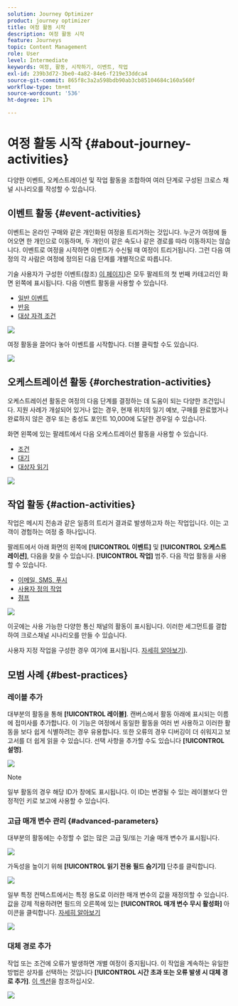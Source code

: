 ```yaml
---
solution: Journey Optimizer
product: journey optimizer
title: 여정 활동 시작
description: 여정 활동 시작
feature: Journeys
topic: Content Management
role: User
level: Intermediate
keywords: 여정, 활동, 시작하기, 이벤트, 작업
exl-id: 239b3d72-3be0-4a82-84e6-f219e33ddca4
source-git-commit: 865f8c3a2a598bdb90ab3cb85104684c160a560f
workflow-type: tm+mt
source-wordcount: '536'
ht-degree: 17%

---
```


# 여정 활동 시작 {#about-journey-activities}

다양한 이벤트, 오케스트레이션 및 작업 활동을 조합하여 여러 단계로 구성된 크로스 채널 시나리오를 작성할 수 있습니다.

## 이벤트 활동 {#event-activities}

이벤트는 온라인 구매와 같은 개인화된 여정을 트리거하는 것입니다. 누군가 여정에 들어오면 한 개인으로 이동하며, 두 개인이 같은 속도나 같은 경로를 따라 이동하지는 않습니다. 이벤트로 여정을 시작하면 이벤트가 수신될 때 여정이 트리거됩니다. 그런 다음 여정의 각 사람은 여정에 정의된 다음 단계를 개별적으로 따릅니다.

기술 사용자가 구성한 이벤트(참조) [이 페이지](../event/about-events.md))은 모두 팔레트의 첫 번째 카테고리인 화면 왼쪽에 표시됩니다. 다음 이벤트 활동을 사용할 수 있습니다.

* [일반 이벤트](../building-journeys/general-events.md)
* [반응](../building-journeys/reaction-events.md)
* [대상 자격 조건](../building-journeys/audience-qualification-events.md)

![](assets/journey43.png)

여정 활동을 끌어다 놓아 이벤트를 시작합니다. 더블 클릭할 수도 있습니다.

![](assets/journey44.png)

## 오케스트레이션 활동 {#orchestration-activities}

오케스트레이션 활동은 여정의 다음 단계를 결정하는 데 도움이 되는 다양한 조건입니다. 지원 사례가 개설되어 있거나 없는 경우, 현재 위치의 일기 예보, 구매를 완료했거나 완료하지 않은 경우 또는 충성도 포인트 10,000에 도달한 경우일 수 있습니다.

화면 왼쪽에 있는 팔레트에서 다음 오케스트레이션 활동을 사용할 수 있습니다.

* [조건](../building-journeys/condition-activity.md)
* [대기](../building-journeys/wait-activity.md)
* [대상자 읽기](../building-journeys/read-audience.md)

![](assets/journey49.png)

## 작업 활동 {#action-activities}

작업은 메시지 전송과 같은 일종의 트리거 결과로 발생하고자 하는 작업입니다. 이는 고객이 경험하는 여정 중 하나입니다.

팔레트에서 아래 화면의 왼쪽에 **[!UICONTROL 이벤트]** 및 **[!UICONTROL 오케스트레이션]**, 다음을 찾을 수 있습니다. **[!UICONTROL 작업]** 범주. 다음 작업 활동을 사용할 수 있습니다.

* [이메일, SMS, 푸시](../building-journeys/journeys-message.md)
* [사용자 정의 작업](../building-journeys/using-custom-actions.md)
* [점프](../building-journeys/jump.md)

![](assets/journey58.png)

이곳에는 사용 가능한 다양한 통신 채널의 활동이 표시됩니다. 이러한 세그먼트를 결합하여 크로스채널 시나리오를 만들 수 있습니다.

사용자 지정 작업을 구성한 경우 여기에 표시됩니다. [자세히 알아보기](../building-journeys/using-custom-actions.md)).

## 모범 사례 {#best-practices}

### 레이블 추가

대부분의 활동을 통해 **[!UICONTROL 레이블]**. 캔버스에서 활동 아래에 표시되는 이름에 접미사를 추가합니다. 이 기능은 여정에서 동일한 활동을 여러 번 사용하고 이러한 활동을 보다 쉽게 식별하려는 경우 유용합니다. 또한 오류의 경우 디버깅이 더 쉬워지고 보고서를 더 쉽게 읽을 수 있습니다. 선택 사항을 추가할 수도 있습니다 **[!UICONTROL 설명]**.

![](assets/journey-action-label.png)

>[!NOTE]
>
>일부 활동의 경우 해당 ID가 창에도 표시됩니다. 이 ID는 변경될 수 있는 레이블보다 안정적인 키로 보고에 사용할 수 있습니다.

### 고급 매개 변수 관리 {#advanced-parameters}

대부분의 활동에는 수정할 수 없는 많은 고급 및/또는 기술 매개 변수가 표시됩니다.

![](assets/journey-advanced-parameters.png)

가독성을 높이기 위해 **[!UICONTROL 읽기 전용 필드 숨기기]** 단추를 클릭합니다.

![](assets/journey-hide-read-only-fields.png)

일부 특정 컨텍스트에서는 특정 용도로 이러한 매개 변수의 값을 재정의할 수 있습니다. 값을 강제 적용하려면 필드의 오른쪽에 있는 **[!UICONTROL 매개 변수 무시 활성화]** 아이콘을 클릭합니다. [자세히 알아보기](../configuration/primary-email-addresses.md#journey-parameters)

![](assets/journey-enable-parameter-override.png)

### 대체 경로 추가

작업 또는 조건에 오류가 발생하면 개별 여정이 중지됩니다. 이 작업을 계속하는 유일한 방법은 상자를 선택하는 것입니다 **[!UICONTROL 시간 초과 또는 오류 발생 시 대체 경로 추가]**. [이 섹션](../building-journeys/using-the-journey-designer.md#paths)을 참조하십시오.

![](assets/journey42.png)
